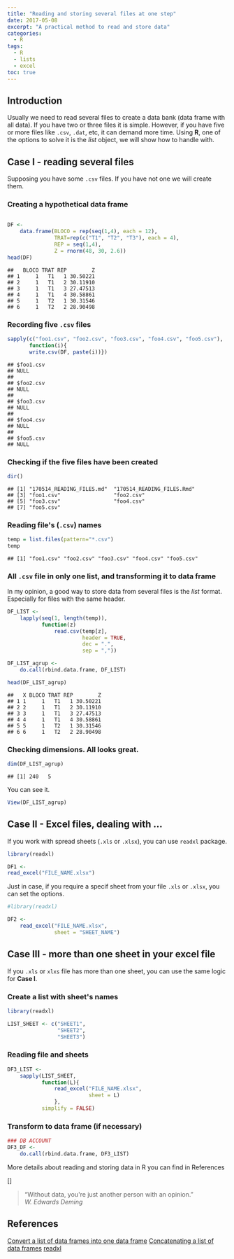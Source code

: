 ```yaml
---
title: "Reading and storing several files at one step"
date: 2017-05-08
excerpt: "A practical method to read and store data"
categories:
  - R
tags:
  - R
  - lists
  - excel
toc: true
---
```


## Introduction

Usually we need to read several files to create a data bank (data frame
with all data). If you have two or three files it is simple. However, if
you have five or more files like `.csv`, `.dat`, etc, it can demand more
time. Using **R**, one of the options to solve it is the *list* object,
we will show how to handle with.

## Case I - reading several files

Supposing you have some `.csv` files. If you have not one we will create them.

###  Creating a hypothetical data frame

```r

DF <-
    data.frame(BLOCO = rep(seq(1,4), each = 12),
               TRAT=rep(c("T1", "T2", "T3"), each = 4),
               REP = seq(1,4),
               Z = rnorm(48, 30, 2.6))
head(DF)
```

```
##   BLOCO TRAT REP        Z
## 1     1   T1   1 30.50221
## 2     1   T1   2 30.11910
## 3     1   T1   3 27.47513
## 4     1   T1   4 30.58861
## 5     1   T2   1 30.31546
## 6     1   T2   2 28.90498
```

###  Recording five `.csv` files

```r
sapply(c("foo1.csv", "foo2.csv", "foo3.csv", "foo4.csv", "foo5.csv"),
       function(i){
       write.csv(DF, paste(i))})
```

```
## $foo1.csv
## NULL
## 
## $foo2.csv
## NULL
## 
## $foo3.csv
## NULL
## 
## $foo4.csv
## NULL
## 
## $foo5.csv
## NULL
```

### Checking if the five files have been created

```r
dir()
```

```
## [1] "170514_READING_FILES.md"  "170514_READING_FILES.Rmd"
## [3] "foo1.csv"                 "foo2.csv"                
## [5] "foo3.csv"                 "foo4.csv"                
## [7] "foo5.csv"
```

###  Reading file's (`.csv`) names 

```r
temp = list.files(pattern="*.csv")
temp
```

```
## [1] "foo1.csv" "foo2.csv" "foo3.csv" "foo4.csv" "foo5.csv"
```

### All `.csv` file in only one list, and transforming it to data frame

In my opinion, a good way to store data from several files is the *list*
format. Especially for files with the same header.

```r
DF_LIST <-
    lapply(seq(1, length(temp)),
           function(z)
               read.csv(temp[z],
                        header = TRUE,
                        dec = ".",
                        sep = ","))

DF_LIST_agrup <-
    do.call(rbind.data.frame, DF_LIST)

head(DF_LIST_agrup)
```

```
##   X BLOCO TRAT REP        Z
## 1 1     1   T1   1 30.50221
## 2 2     1   T1   2 30.11910
## 3 3     1   T1   3 27.47513
## 4 4     1   T1   4 30.58861
## 5 5     1   T2   1 30.31546
## 6 6     1   T2   2 28.90498
```

### Checking dimensions. All looks great.

```r
dim(DF_LIST_agrup)
```

```
## [1] 240   5
```

You can see it.

```r
View(DF_LIST_agrup)
```

## Case  II - Excel files, dealing with ...

If you work with spread sheets (`.xls` or `.xlsx`), you can use `readxl` package.

```r
library(readxl)

DF1 <- 
read_excel("FILE_NAME.xlsx")
```

Just in case, if you require a specif sheet from your file `.xls` or
`.xlsx`, you can set the options.

```r
#library(readxl)

DF2 <-
    read_excel("FILE_NAME.xlsx",
               sheet = "SHEET_NAME")
```

## Case III - more than one sheet in your excel file

If you `.xls` or `xlxs` file has more than one sheet, you can use the
same logic for **Case I**.

### Create a list with sheet's names

```r
library(readxl)

LIST_SHEET <- c("SHEET1",
                "SHEET2",
                "SHEET3")
```

### Reading file and sheets

```r
DF3_LIST <-
    sapply(LIST_SHEET,
           function(L){
               read_excel("FILE_NAME.xlsx",
                          sheet = L)
               },
           simplify = FALSE)
```

### Transform to data frame (if necessary)

```r
### DB ACCOUNT
DF3_DF <-
    do.call(rbind.data.frame, DF3_LIST)
```

More details about reading and storing data in R you can find in References

[]

>“Without data, you're just another person with an opinion.”  
>*W. Edwards Deming*

## References

[Convert a list of data frames into one data frame](http://stackoverflow.com/questions/2851327/convert-a-list-of-data-frames-into-one-data-frame)
[Concatenating a list of data frames](https://www.r-bloggers.com/concatenating-a-list-of-data-frames/)
[readxl](http://readxl.tidyverse.org/)

